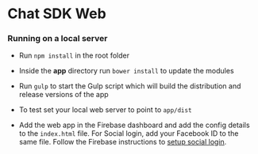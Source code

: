 # Chat SDK Web

### Running on a local server 

- Run `npm install` in the root folder

- Inside the **app** directory run `bower install` to update the modules

- Run `gulp` to start the Gulp script which will build the distribution and release versions of the app

- To test set your local web server to point to `app/dist`

- Add the web app in the Firebase dashboard and add the config details to the `index.html` file. For Social login, add your Facebook ID to the same file. Follow the Firebase instructions to [setup social login](https://firebase.google.com/docs/auth/web/start). 
